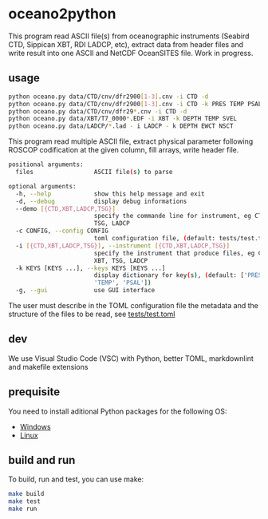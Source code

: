 # oceano2python

This program read ASCII file(s) from oceanographic instruments (Seabird CTD, Sippican XBT, RDI LADCP, etc), extract data from header files and write result into one ASCII and NetCDF OceanSITES file.
Work in progress.

## usage

``` bash
python oceano.py data/CTD/cnv/dfr2900[1-3].cnv -i CTD -d
python oceano.py data/CTD/cnv/dfr2900[1-3].cnv -i CTD -k PRES TEMP PSAL DOX2 DENS
python oceano.py data/CTD/cnv/dfr29*.cnv -i CTD -d
python oceano.py data/XBT/T7_0000*.EDF -i XBT -k DEPTH TEMP SVEL
python oceano.py data/LADCP/*.lad - i LADCP - k DEPTH EWCT NSCT
```

This program read multiple ASCII file, extract physical parameter following ROSCOP codification at the given column, fill arrays, write header file.

``` bash
positional arguments:
  files                 ASCII file(s) to parse

optional arguments:
  -h, --help            show this help message and exit
  -d, --debug           display debug informations
  --demo [{CTD,XBT,LADCP,TSG}]
                        specify the commande line for instrument, eg CTD, XBT,
                        TSG, LADCP
  -c CONFIG, --config CONFIG
                        toml configuration file, (default: tests/test.toml)
  -i [{CTD,XBT,LADCP,TSG}], --instrument [{CTD,XBT,LADCP,TSG}]
                        specify the instrument that produce files, eg CTD,
                        XBT, TSG, LADCP
  -k KEYS [KEYS ...], --keys KEYS [KEYS ...]
                        display dictionary for key(s), (default: ['PRES',
                        'TEMP', 'PSAL'])
  -g, --gui             use GUI interface
  ```

The user must describe in the TOML configuration file the metadata and the structure of the files to be read, see [tests/test.toml](https://github.com/jgrelet/oceano2python/blob/master/tests/test.toml)

## dev

We use Visual Studio Code (VSC) with Python, better TOML, markdownlint and makefile extensions

## prequisite

You need to install aditional Python packages for the following OS:

* [Windows](https://github.com/jgrelet/oceano2python/blob/master/INSTALL_WINDOWS.md)
* [Linux](https://github.com/jgrelet/oceano2python/blob/master/INSTALL_LINUX.md)

## build and run

To build, run and test, you can use make:

``` bash
make build
make test
make run
```